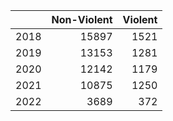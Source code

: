 |     | Non-Violent| Violent|
|:----|-----------:|-------:|
|2018 |       15897|    1521|
|2019 |       13153|    1281|
|2020 |       12142|    1179|
|2021 |       10875|    1250|
|2022 |        3689|     372|
